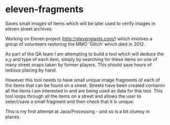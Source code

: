 # eleven-fragments
Saves small images of items which will be later used to verify images in eleven street archives

Working on Eleven project (http://elevengiants.com/) which involves a group of volunteers restoring the MMO 'Glitch' which died in 2012. 

As part of the QA team I am attempting to build a tool which will deduce the x,y and type of each item, simply by searching for these items on 
one of many street snaps taken by former players. This should save hours of tedious placing by hand.

However this tool needs to have small unique image fragments of each of the items that can be found on a street.
Streets have been created containin all the items I am interested in and are being used as data for this tool.
This tool loops through all the items on a street and allows the user to select/save a small fragment and then check that it is unique. 

This is my first attempt at Java/Processing - and so is a bit clumsy in places. 
